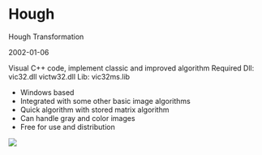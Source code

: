 # Hough
Hough Transformation

2002-01-06

Visual C++ code, implement classic and improved algorithm  Required Dll: vic32.dll victw32.dll Lib: vic32ms.lib

* Windows based
* Integrated with some other basic image algorithms
* Quick algorithm with stored matrix algorithm
* Can handle gray and color images
* Free for use and distribution



![](https://raw.githubusercontent.com/baojie/Hough/master/images/hough.png)
